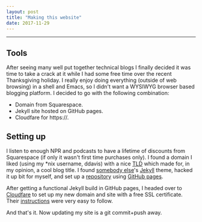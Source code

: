 ```yaml
---
layout: post
title: "Making this website"
date: 2017-11-29
---
```

------
## Tools

After seeing many well put together technical blogs I finally decided
it was time to take a crack at it while I had some free time over the
recent Thanksgiving holiday. I really enjoy doing everything (outside
of web browsing) in a shell and Emacs, so I didn't want a WYSIWYG
browser based blogging platform. I decided to go with the following
combination:

- Domain from Squarespace.
- Jekyll site hosted on GitHub pages.
- Cloudfare for https://.

## Setting up

I listen to enough NPR and podcasts to have a lifetime of discounts
from Squarespace (if only it wasn't first time purchases only). I
found a domain I liked (using my *nix username, ddavis) with a nice
[TLD](https://en.wikipedia.org/wiki/Top-level_domain) which made for,
in my opinion, a cool blog title. I found [somebody
else](https://github.com/jamesroutley/routley.io)'s
[Jekyll](https://jekyllrb.com/) theme, hacked it up bit for myself,
and set up a
[repository](https://github.com/drdavis/drdavis.github.io) using
[GitHub pages](https://pages.github.com).

After getting a functional Jekyll build in GitHub pages, I headed over
to [Cloudfare](https://www.cloudflare.com/) to set up my new domain
and site with a free SSL certificate. Their
[instructions](https://blog.cloudflare.com/secure-and-fast-github-pages-with-cloudflare/)
were very easy to follow.

And that's it. Now updating my site is a git commit+push away.
